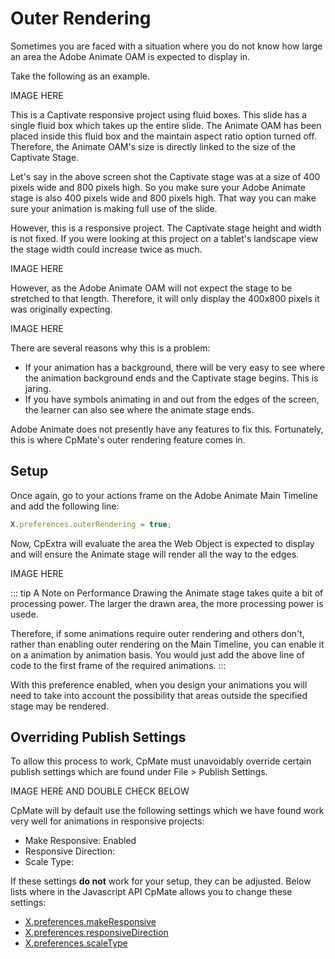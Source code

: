 # Outer Rendering
Sometimes you are faced with a situation where you do not know how large an area the Adobe Animate OAM is expected to display in.

Take the following as an example.

IMAGE HERE

This is a Captivate responsive project using fluid boxes. This slide has a single fluid box which takes up the entire slide. The Animate OAM has been placed inside this fluid box and the maintain aspect ratio option turned off. Therefore, the Animate OAM's size is directly linked to the size of the Captivate Stage.

Let's say in the above screen shot the Captivate stage was at a size of 400 pixels wide and 800 pixels high. So you make sure your Adobe Animate stage is also 400 pixels wide and 800 pixels high. That way you can make sure your animation is making full use of the slide.

However, this is a responsive project. The Captivate stage height and width is not fixed. If you were looking at this project on a tablet's landscape view the stage width could increase twice as much.

IMAGE HERE

However, as the Adobe Animate OAM will not expect the stage to be stretched to that length. Therefore, it will only display the 400x800 pixels it was originally expecting.

IMAGE HERE

There are several reasons why this is a problem:
- If your animation has a background, there will be very easy to see where the animation background ends and the Captivate stage begins. This is jaring.
- If you have symbols animating in and out from the edges of the screen, the learner can also see where the animate stage ends.

Adobe Animate does not presently have any features to fix this. Fortunately, this is where CpMate's outer rendering feature comes in.

## Setup
Once again, go to your actions frame on the Adobe Animate Main Timeline and add the following line:

``` js
X.preferences.outerRendering = true;
```

Now, CpExtra will evaluate the area the Web Object is expected to display and will ensure the Animate stage will render all the way to the edges.

IMAGE HERE

::: tip A Note on Performance
Drawing the Animate stage takes quite a bit of processing power. The larger the drawn area, the more processing power is usede. 

Therefore, if some animations require outer rendering and others don't, rather than enabling outer rendering on the Main Timeline, you can enable it on a animation by animation basis. You would just add the above line of code to the first frame of the required animations.
:::

With this preference enabled, when you design your animations you will need to take into account the possibility that areas outside the specified stage may be rendered.

## Overriding Publish Settings
To allow this process to work, CpMate must unavoidably override certain publish settings which are found under File > Publish Settings.

IMAGE HERE AND DOUBLE CHECK BELOW

CpMate will by default use the following settings which we have found work very well for animations in responsive projects:

- Make Responsive: Enabled
- Responsive Direction:
- Scale Type: 

If these settings **do not** work for your setup, they can be adjusted. Below lists where in the Javascript API CpMate allows you to change these settings:

- [X.preferences.makeResponsive](../javascript-api/preferences.html#x-preferences-makeresponsive)
- [X.preferences.responsiveDirection](../javascript-api/preferences.html#x-preferences-responsivedirection)
- [X.preferences.scaleType](../javascript-api/preferences.html#x-preferences-scaletype)
